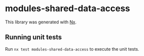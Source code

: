 # modules-shared-data-access

This library was generated with [Nx](https://nx.dev).

## Running unit tests

Run `nx test modules-shared-data-access` to execute the unit tests.
